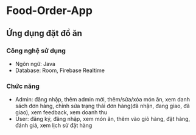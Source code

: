 # Food-Order-App
## Ứng dụng đặt đồ ăn
### Công nghệ sử dụng
- Ngôn ngữ: Java
- Database: Room, Firebase Realtime
### Chức năng
- Admin: đăng nhập, thêm admin mới, thêm/sửa/xóa món ăn, xem danh sách đơn hàng, chỉnh sửa trạng thái đơn hàng(đã nhận, đang giao, đã giao), xem feedback, xem doanh thu
- User: đăng ký, đăng nhập, xem món ăn, thêm vào giỏ hàng, đặt hàng, đánh giá, xem lịch sử đặt hàng
